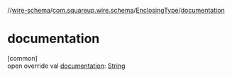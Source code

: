 //[wire-schema](../../../index.md)/[com.squareup.wire.schema](../index.md)/[EnclosingType](index.md)/[documentation](documentation.md)

# documentation

[common]\
open override val [documentation](documentation.md): [String](https://kotlinlang.org/api/latest/jvm/stdlib/kotlin/-string/index.html)
